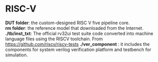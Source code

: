 # RISC-V
**DUT folder**: the custom-designed RISC V five pipeline core.  
**rm folder**: the reference model that downloaded from the Internet.  
**./tb/inst_txt**: The official rv32ui test suite code converted into machine language files using the RISCV toolchain. From https://github.com/riscv/riscv-tests
**./ver_component** : it includes the components for system verilog verification platform and testbench for simulation.
